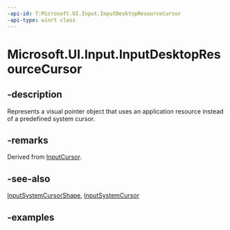 ```yaml
---
-api-id: T:Microsoft.UI.Input.InputDesktopResourceCursor
-api-type: winrt class
---
```


# Microsoft.UI.Input.InputDesktopResourceCursor

<!--
public sealed class InputDesktopResourceCursor : Microsoft.UI.Input.InputCursor
-->

## -description

Represents a visual pointer object that uses an application resource instead of a predefined system cursor.

## -remarks

Derived from [InputCursor](inputcursor.md).

## -see-also

[InputSystemCursorShape](inputsystemcursorshape.md), [InputSystemCursor](inputsystemcursor.md)

## -examples
